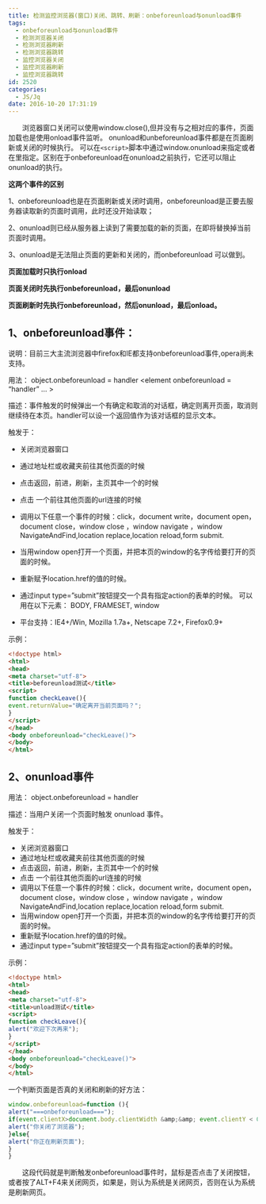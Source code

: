 ```yaml
---
title: 检测监控浏览器(窗口)关闭、跳转、刷新：onbeforeunload与onunload事件
tags:
  - onbeforeunload与onunload事件
  - 检测浏览器关闭
  - 检测浏览器刷新
  - 检测浏览器跳转
  - 监控浏览器关闭
  - 监控浏览器刷新
  - 监控浏览器跳转
id: 2520
categories:
  - JS/Jq
date: 2016-10-20 17:31:19
---
```


&emsp;&emsp;浏览器窗口关闭可以使用window.close(),但并没有与之相对应的事件，页面加载也是使用onload事件监听。
onunload和unbeforeunload事件都是在页面刷新或关闭的时候执行。
可以在```<script>```脚本中通过window.onunload来指定或者在里指定。区别在于onbeforeunload在onunload之前执行，它还可以阻止onunload的执行。

**这两个事件的区别**

1、onbeforeunload也是在页面刷新或关闭时调用，onbeforeunload是正要去服务器读取新的页面时调用，此时还没开始读取；

2、onunload则已经从服务器上读到了需要加载的新的页面，在即将替换掉当前页面时调用。

3、onunload是无法阻止页面的更新和关闭的，而onbeforeunload 可以做到。

**页面加载时只执行onload**

**页面关闭时先执行onbeforeunload，最后onunload**

**页面刷新时先执行onbeforeunload，然后onunload，最后onload。**

## 1、onbeforeunload事件：

说明：目前三大主流浏览器中firefox和IE都支持onbeforeunload事件,opera尚未支持。

用法：
object.onbeforeunload = handler
<element onbeforeunload = “handler” … ></element>

描述：事件触发的时候弹出一个有确定和取消的对话框，确定则离开页面，取消则继续待在本页。handler可以设一个返回值作为该对话框的显示文本。

触发于：
* 关闭浏览器窗口
* 通过地址栏或收藏夹前往其他页面的时候
* 点击返回，前进，刷新，主页其中一个的时候
* 点击 一个前往其他页面的url连接的时候
* 调用以下任意一个事件的时候：click，document write，document open，document close，window close ，window navigate ，window NavigateAndFind,location replace,location reload,form submit.
* 当用window open打开一个页面，并把本页的window的名字传给要打开的页面的时候。
* 重新赋予location.href的值的时候。
* 通过input type=”submit”按钮提交一个具有指定action的表单的时候。
可以用在以下元素：
BODY, FRAMESET, window

* 平台支持：IE4+/Win, Mozilla 1.7a+, Netscape 7.2+, Firefox0.9+

示例：

```html
<!doctype html>
<html>
<head>
<meta charset="utf-8">
<title>beforeunload测试</title>
<script>
function checkLeave(){
event.returnValue="确定离开当前页面吗？";
}
</script>
</head>
<body onbeforeunload="checkLeave()">
</body>
</html>

```

## 2、onunload事件

用法：
object.onbeforeunload = handler
<element onbeforeunload = "handler"></element>

描述：当用户关闭一个页面时触发 onunload 事件。

触发于：
* 关闭浏览器窗口
* 通过地址栏或收藏夹前往其他页面的时候
* 点击返回，前进，刷新，主页其中一个的时候
* 点击 一个前往其他页面的url连接的时候
* 调用以下任意一个事件的时候：click，document write，document open，document close，window close ，window navigate ，window NavigateAndFind,location replace,location reload,form submit.
* 当用window open打开一个页面，并把本页的window的名字传给要打开的页面的时候。
* 重新赋予location.href的值的时候。
* 通过input type=”submit”按钮提交一个具有指定action的表单的时候。

示例：
```html
<!doctype html>
<html>
<head>
<meta charset="utf-8">
<title>unload测试</title>
<script>
function checkLeave(){
alert("欢迎下次再来");
}
</script>
</head>
<body onbeforeunload="checkLeave()">
</body>
</html>
```
一个判断页面是否真的关闭和刷新的好方法：
```javascript
window.onbeforeunload=function (){
alert("===onbeforeunload===");
if(event.clientX>document.body.clientWidth &amp;&amp; event.clientY < 0 || event.altKey){
alert("你关闭了浏览器");
}else{
alert("你正在刷新页面");
}
}
```
&emsp;&emsp;这段代码就是判断触发onbeforeunload事件时，鼠标是否点击了关闭按钮，或者按了ALT+F4来关闭网页，如果是，则认为系统是关闭网页，否则在认为系统是刷新网页。